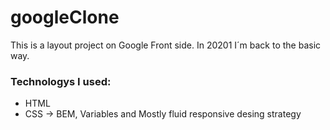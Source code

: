 # googleClone

This is a layout project on Google Front side.
In 20201 I´m back to the basic way.

### Technologys I used:
* HTML
* CSS -> BEM, Variables and Mostly fluid responsive desing strategy


